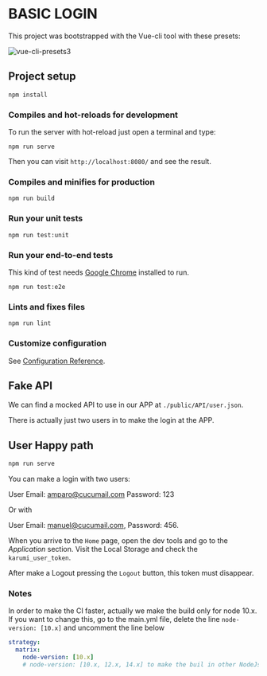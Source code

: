 # BASIC LOGIN

This project was bootstrapped with the Vue-cli tool with these presets:

![vue-cli-presets3](https://user-images.githubusercontent.com/27022503/88460836-85e94280-ce9f-11ea-8eaa-3a2b1e42c3a2.png)

## Project setup

```
npm install
```

### Compiles and hot-reloads for development

To run the server with hot-reload just open a terminal and type:

```
npm run serve
```

Then you can visit `http://localhost:8080/` and see the result.

### Compiles and minifies for production

```
npm run build
```

### Run your unit tests

```
npm run test:unit
```

### Run your end-to-end tests

This kind of test needs [Google Chrome](https://www.google.com.mx/chrome/?brand=CHBD&gclid=EAIaIQobChMIrvuj4tXo6gIVhbp3Ch02PAFIEAAYASAAEgJjHPD_BwE&gclsrc=aw.ds) installed to run.

```
npm run test:e2e
```

### Lints and fixes files

```
npm run lint
```

### Customize configuration

See [Configuration Reference](https://cli.vuejs.org/config/).

## Fake API

We can find a mocked API to use in our APP at `./public/API/user.json`.

There is actually just two users in to make the login at the APP.

## User Happy path

```bash
npm run serve
```

You can make a login with two users:

User Email: amparo@cucumail.com
Password: 123

Or with

User Email: manuel@cucumail.com,
Password: 456.

When you arrive to the `Home` page, open the dev tools and go to the _Application_ section. Visit the Local Storage and check the `karumi_user_token`.

After make a Logout pressing the `Logout` button, this token must disappear.

### Notes

In order to make the CI faster, actually we make the build only for node 10.x. If you want to change this, go to the main.yml file, delete the line `node-version: [10.x]` and uncomment the line below

```yml
strategy:
  matrix:
    node-version: [10.x]
    # node-version: [10.x, 12.x, 14.x] to make the buil in other NodeJs versions
```
